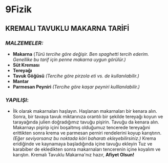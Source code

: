 # 9Fizik 
## KREMALI TAVUKLU MAKARNA TARİFİ
### ***MALZEMELER:***
- **Makarna** (*Türü tercihe göre değişir. Ben spaghetti tercih ederim. Genellike bu tarif için penne makarna uygun görülür.)*
- **Süt Kreması**
- **Tereyağı**
- **Tavuk Göğüsü** *(Tercihe göre pirzola eti vs. de kullanılabilir.)*
- **Mantar**
- **Parmesan Peyniri** *(Tercihe göre kaşar peyniri kulllanılabilir.)*

### ***YAPILIŞI***: 
- İlk olarak makarnaları haşlayın. Haşlanan makarnaları bir kenara alın. Sonra, bir tavaya tavuk miktarınıza orantılı bir şekilde tereyağı koyun ve tarayağında julien doğradığımız tavuğu pişirin. Tavuğu da kenara alın. Makarnayı pişirip içini boşaltmış olduğumuz tencerede tereyağıni erittikten sonra krema ve parmesan perniri rendelerini koyup karıştırın.*(Eğer seviyorsanız bu noktada köri baharatı ekleyebilirsiniz.)* Krema eridiğinde ve kaynamaya başladığında içine tavuğu ekleyin Tuz ve karabiber de ekledikten sonra makarnaları tencerenin içine koyalım ve karıştın. Kremalı Tavuklu Makarna'nız hazır, **Afiyet Olsun!**
